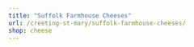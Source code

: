 ```yaml
---
title: "Suffolk Farmhouse Cheeses"
url: /creeting-st-mary/suffolk-farmhouse-cheeses/
shop: cheese
---
```

